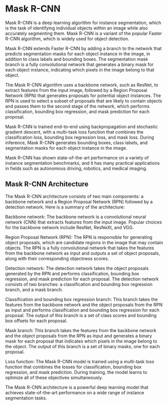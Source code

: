 # Mask R-CNN

Mask R-CNN is a deep learning algorithm for instance segmentation, which is the task of identifying individual objects within an image while also accurately segmenting them. Mask R-CNN is a variant of the popular Faster R-CNN algorithm, which is widely used for object detection.

Mask R-CNN extends Faster R-CNN by adding a branch to the network that predicts segmentation masks for each object instance in the image, in addition to class labels and bounding boxes. The segmentation mask branch is a fully convolutional network that generates a binary mask for each object instance, indicating which pixels in the image belong to that object.

The Mask R-CNN algorithm uses a backbone network, such as ResNet, to extract features from the input image, followed by a Region Proposal Network (RPN) that generates proposals for potential object instances. The RPN is used to select a subset of proposals that are likely to contain objects and passes them to the second stage of the network, which performs classification, bounding box regression, and mask prediction for each proposal.

Mask R-CNN is trained end-to-end using backpropagation and stochastic gradient descent, with a multi-task loss function that combines the classification loss, bounding box regression loss, and mask loss. During inference, Mask R-CNN generates bounding boxes, class labels, and segmentation masks for each object instance in the image.

Mask R-CNN has shown state-of-the-art performance on a variety of instance segmentation benchmarks, and it has many practical applications in fields such as autonomous driving, robotics, and medical imaging.

## Mask R-CNN Architecture
The Mask R-CNN architecture consists of two main components: a backbone network and a Region Proposal Network (RPN) followed by a detection network. Here is a summary of the architecture:

Backbone network: The backbone network is a convolutional neural network (CNN) that extracts features from the input image. Popular choices for the backbone network include ResNet, ResNeXt, and VGG.

Region Proposal Network (RPN): The RPN is responsible for generating object proposals, which are candidate regions in the image that may contain objects. The RPN is a fully convolutional network that takes the features from the backbone network as input and outputs a set of object proposals, along with their corresponding objectness scores.

Detection network: The detection network takes the object proposals generated by the RPN and performs classification, bounding box regression, and mask prediction for each proposal. The detection network consists of two branches: a classification and bounding box regression branch, and a mask branch.

Classification and bounding box regression branch: This branch takes the features from the backbone network and the object proposals from the RPN as input and performs classification and bounding box regression for each proposal. The output of this branch is a set of class scores and bounding box offsets for each proposal.

Mask branch: This branch takes the features from the backbone network and the object proposals from the RPN as input and generates a binary mask for each proposal that indicates which pixels in the image belong to the object. The output of this branch is a set of binary masks, one for each proposal.

Loss function: The Mask R-CNN model is trained using a multi-task loss function that combines the losses for classification, bounding box regression, and mask prediction. During training, the model learns to optimize all of these objectives simultaneously.

The Mask R-CNN architecture is a powerful deep learning model that achieves state-of-the-art performance on a wide range of instance segmentation tasks.